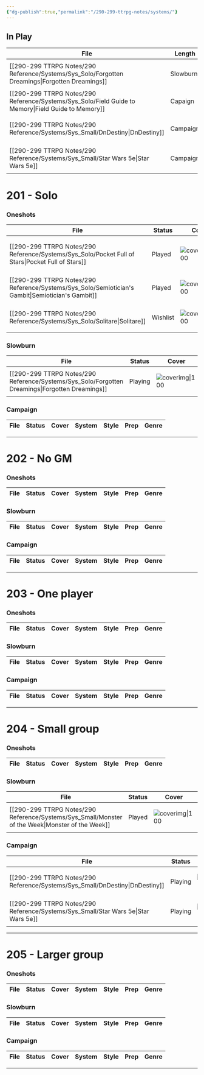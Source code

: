 ```yaml
---
{"dg-publish":true,"permalink":"/290-299-ttrpg-notes/systems/"}
---
```



## In Play

| File                                                                                                   | Length   | System | Style       | Genre                                             |
| ------------------------------------------------------------------------------------------------------ | -------- | ------ | ----------- | ------------------------------------------------- |
| [[290-299 TTRPG Notes/290 Reference/Systems/Sys_Solo/Forgotten Dreamings\|Forgotten Dreamings]]     | Slowburn | Unique | Interactive | <ul><li>Poetry</li><li>Fantasy_Urban</li></ul>    |
| [[290-299 TTRPG Notes/290 Reference/Systems/Sys_Solo/Field Guide to Memory\|Field Guide to Memory]] | Capaign  | Unique | Interactive | <ul><li>Punk_Solar</li></ul>                      |
| [[290-299 TTRPG Notes/290 Reference/Systems/Sys_Small/DnDestiny\|DnDestiny]]                        | Campaign | 5e     | Sandbox     | <ul><li>SciFi_Other</li><li>Mythic</li></ul>      |
| [[290-299 TTRPG Notes/290 Reference/Systems/Sys_Small/Star Wars 5e\|Star Wars 5e]]                  | Campaign | 5e     | Sandbox     | <ul><li>SciFi_Other</li><li>SciFi_Space</li></ul> |


# 201 - Solo

### Oneshots

| File                                                                                                 | Status   | Cover                                                                                        | System               | Style         | Prep   | Genre                                                     |
| ---------------------------------------------------------------------------------------------------- | -------- | -------------------------------------------------------------------------------------------- | -------------------- | ------------- | ------ | --------------------------------------------------------- |
| [[290-299 TTRPG Notes/290 Reference/Systems/Sys_Solo/Pocket Full of Stars\|Pocket Full of Stars]] | Played   | ![coverimg\|100](https://img.itch.zone/aW1hZ2UvMzk2MDMxLzI5MDE5OTMucG5n/original/luCQCK.png) | Unique               | Builder       | N/A    | <ul><li>Social</li><li>SciFi_Space</li><li>Cute</li></ul> |
| [[290-299 TTRPG Notes/290 Reference/Systems/Sys_Solo/Semiotician's Gambit\|Semiotician's Gambit]] | Played   | ![coverimg\|100](https://i.pinimg.com/564x/60/51/fb/6051fbb45fd1a09029331dac1f914877.jpg)    | Friends at the Table | Builder       | Improv | <ul><li>Fantasy_Generic</li><li>DarkAcademia</li></ul>    |
| [[290-299 TTRPG Notes/290 Reference/Systems/Sys_Solo/Solitare\|Solitare]]                         | Wishlist | ![coverimg\|100](https://img.itch.zone/aW1hZ2UvNTE3OTMwLzI2ODk2MTgucG5n/original/oFNWdu.png) | Unique               | Introspective | Improv | <ul><li>Poetry</li><li>Punk_Solar</li></ul>               |


### Slowburn
| File                                                                                               | Status  | Cover                                                                                                                                                                                                                                                                        | System | Style       | Prep | Genre                                          |
| -------------------------------------------------------------------------------------------------- | ------- | ---------------------------------------------------------------------------------------------------------------------------------------------------------------------------------------------------------------------------------------------------------------------------- | ------ | ----------- | ---- | ---------------------------------------------- |
| [[290-299 TTRPG Notes/290 Reference/Systems/Sys_Solo/Forgotten Dreamings\|Forgotten Dreamings]] | Playing | ![coverimg\|100](https://c10.patreonusercontent.com/4/patreon-media/p/post/65632985/d51303e51177466890fee84666ba10a1/eyJlbmFibGVfZ2lmX3RyYW5zZm9ybSI6MSwicSI6MTAwLCJ3ZWJwIjowfQ%3D%3D/1.jpg?token-time=1670716800&token-hash=nFOOojLMPUFXuWJOsPFFWCAtAwLoUi9NfGkTkxaoeM0%3D) | Unique | Interactive | N/A  | <ul><li>Poetry</li><li>Fantasy_Urban</li></ul> |


### Campaign

| File | Status | Cover | System | Style | Prep | Genre |
| ---- | ------ | ----- | ------ | ----- | ---- | ----- |


****

# 202 - No GM

### Oneshots

| File | Status | Cover | System | Style | Prep | Genre |
| ---- | ------ | ----- | ------ | ----- | ---- | ----- |


### Slowburn
| File | Status | Cover | System | Style | Prep | Genre |
| ---- | ------ | ----- | ------ | ----- | ---- | ----- |


### Campaign

| File | Status | Cover | System | Style | Prep | Genre |
| ---- | ------ | ----- | ------ | ----- | ---- | ----- |


****

# 203 - One player

### Oneshots

| File | Status | Cover | System | Style | Prep | Genre |
| ---- | ------ | ----- | ------ | ----- | ---- | ----- |


### Slowburn
| File | Status | Cover | System | Style | Prep | Genre |
| ---- | ------ | ----- | ------ | ----- | ---- | ----- |


### Campaign

| File | Status | Cover | System | Style | Prep | Genre |
| ---- | ------ | ----- | ------ | ----- | ---- | ----- |


****

# 204 - Small group

### Oneshots

| File | Status | Cover | System | Style | Prep | Genre |
| ---- | ------ | ----- | ------ | ----- | ---- | ----- |


### Slowburn
| File                                                                                                | Status | Cover                                                                                                            | System | Style    | Prep  | Genre                                         |
| --------------------------------------------------------------------------------------------------- | ------ | ---------------------------------------------------------------------------------------------------------------- | ------ | -------- | ----- | --------------------------------------------- |
| [[290-299 TTRPG Notes/290 Reference/Systems/Sys_Small/Monster of the Week\|Monster of the Week]] | Played | ![coverimg\|100](http://www.capsulecomputers.com.au/wp-content/uploads/2018/01/monster-of-the-week-cover-01.jpg) | PbtA   | Homebrew | Equal | <ul><li>Fantasy_Urban</li><li>Wierd</li></ul> |


### Campaign

| File                                                                                  | Status  | Cover                                                                                                                                                   | System | Style   | Prep | Genre                                             |
| ------------------------------------------------------------------------------------- | ------- | ------------------------------------------------------------------------------------------------------------------------------------------------------- | ------ | ------- | ---- | ------------------------------------------------- |
| [[290-299 TTRPG Notes/290 Reference/Systems/Sys_Small/DnDestiny\|DnDestiny]]       | Playing | ![coverimg\|100](https://images.squarespace-cdn.com/content/v1/5b224b7cd274cb79a2da5175/c8960bb0-f54b-4a74-9c72-6e9498d2eb6e/PGB_ExportedFromPDF.png)   | 5e     | Sandbox | Low  | <ul><li>SciFi_Other</li><li>Mythic</li></ul>      |
| [[290-299 TTRPG Notes/290 Reference/Systems/Sys_Small/Star Wars 5e\|Star Wars 5e]] | Playing | ![coverimg\|100](https://external-preview.redd.it/iN7RrG0453D4qNznslzlwl809gqj7DLUm1oNYquzJ_4.jpg?auto=webp&s=75154663332c9bfefe57d38236e97703be66d298) | 5e     | Sandbox | Low  | <ul><li>SciFi_Other</li><li>SciFi_Space</li></ul> |


****

# 205 - Larger group

### Oneshots

| File | Status | Cover | System | Style | Prep | Genre |
| ---- | ------ | ----- | ------ | ----- | ---- | ----- |


### Slowburn
| File | Status | Cover | System | Style | Prep | Genre |
| ---- | ------ | ----- | ------ | ----- | ---- | ----- |


### Campaign

| File | Status | Cover | System | Style | Prep | Genre |
| ---- | ------ | ----- | ------ | ----- | ---- | ----- |


****